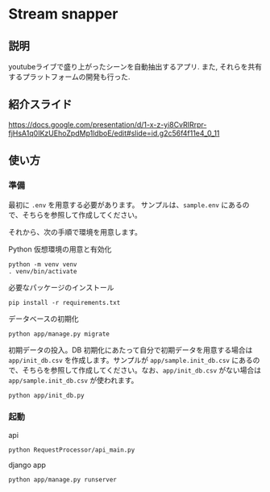 # Stream snapper 

## 説明

youtubeライブで盛り上がったシーンを自動抽出するアプリ. また, それらを共有するプラットフォームの開発も行った. 

## 紹介スライド

<https://docs.google.com/presentation/d/1-x-z-yi8CvRIRrpr-fjHsA1q0IKzUEhoZpdMp1ldboE/edit#slide=id.g2c56f4f11e4_0_11>

## 使い方

### 準備

最初に `.env` を用意する必要があります。
サンプルは、`sample.env` にあるので、そちらを参照して作成してください。

それから、次の手順で環境を用意します。

Python 仮想環境の用意と有効化

```console
python -m venv venv
. venv/bin/activate
```

必要なパッケージのインストール

```console
pip install -r requirements.txt
```

データベースの初期化

```console
python app/manage.py migrate
```

初期データの投入。DB 初期化にあたって自分で初期データを用意する場合は `app/init_db.csv` を作成します。サンプルが `app/sample.init_db.csv` にあるので、そちらを参照して作成してください。なお、`app/init_db.csv` がない場合は `app/sample.init_db.csv` が使われます。

```console
python app/init_db.py
```

### 起動

api

```console
python RequestProcessor/api_main.py
```

django app

```console
python app/manage.py runserver
```
